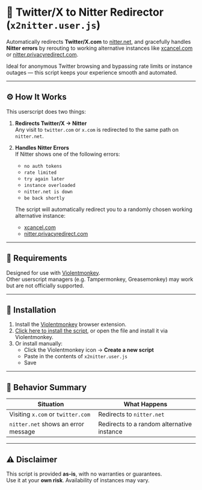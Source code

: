 # 🔀 Twitter/X to Nitter Redirector (`x2nitter.user.js`)

Automatically redirects **Twitter/X.com** to [nitter.net](https://nitter.net), and gracefully handles **Nitter errors** by rerouting to working alternative instances like [xcancel.com](https://xcancel.com) or [nitter.privacyredirect.com](https://nitter.privacyredirect.com).

Ideal for anonymous Twitter browsing and bypassing rate limits or instance outages — this script keeps your experience smooth and automated.

---

## ⚙️ How It Works

This userscript does two things:

1. **Redirects Twitter/X → Nitter**  
   Any visit to `twitter.com` or `x.com` is redirected to the same path on `nitter.net`.

2. **Handles Nitter Errors**  
   If Nitter shows one of the following errors:

   - `no auth tokens`
   - `rate limited`
   - `try again later`
   - `instance overloaded`
   - `nitter.net is down`
   - `be back shortly`

   The script will automatically redirect you to a randomly chosen working alternative instance:

   - [xcancel.com](https://xcancel.com)
   - [nitter.privacyredirect.com](https://nitter.privacyredirect.com)

---

## 🧩 Requirements

Designed for use with [Violentmonkey](https://violentmonkey.github.io/).  
Other userscript managers (e.g. Tampermonkey, Greasemonkey) may work but are not officially supported.

---

## 🚀 Installation

1. Install the [Violentmonkey](https://violentmonkey.github.io/) browser extension.
2. [Click here to install the script](./x2nitter.user.js), or open the file and install it via Violentmonkey.
3. Or install manually:
   - Click the Violentmonkey icon → **Create a new script**
   - Paste in the contents of `x2nitter.user.js`
   - Save

---

## 🔄 Behavior Summary

| Situation                      | What Happens                                 |
|-------------------------------|-----------------------------------------------|
| Visiting `x.com` or `twitter.com` | Redirects to `nitter.net`                  |
| `nitter.net` shows an error message | Redirects to a random alternative instance |

---

## ⚠️ Disclaimer

This script is provided **as-is**, with no warranties or guarantees.  
Use it at your **own risk**. Availability of instances may vary.
